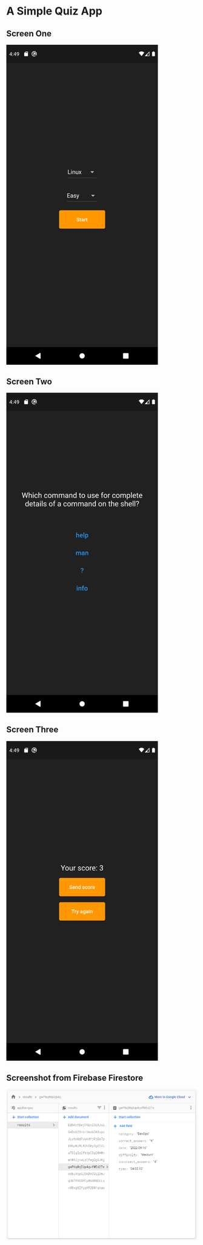 # A Simple Quiz App

## Screen One

<img src="./screenshots/screen_one.png" width="400"/>

## Screen Two

<img src="./screenshots/screen_two.png" width="400"/>

## Screen Three

<img src="./screenshots/screen_three.png" width="400"/>

## Screenshot from Firebase Firestore

<img src="./screenshots/screenshot_from_firestore.png" width="800"/>
